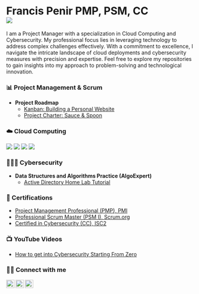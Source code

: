 <h1>Francis Penir PMP, PSM, CC <br/> <a href="https://www.linkedin.com/in/francis-penir/"><img src="https://img.shields.io/badge/-LinkedIn-0072b1?&style=for-the-badge&logo=linkedin&logoColor=white" /></a></h1>

I am a Project Manager with a specialization in Cloud Computing and Cybersecurity. My professional focus lies in leveraging technology to address complex challenges effectively. With a commitment to excellence, I navigate the intricate landscape of cloud deployments and cybersecurity measures with precision and expertise. Feel free to explore my repositories to gain insights into my approach to problem-solving and technological innovation.

### 📊 Project Management & Scrum

- <b>Project Roadmap</b>
  - [Kanban: Building a Personal Website](https://github.com/users/francis-penir/projects/2)
  - [Project Charter: Sauce & Spoon](https://docs.google.com/document/d/1qbCvms0JqD7ecJ-4p6uC8npesYgPsxJ-VULnfswgjzs/edit?usp=sharing&resourcekey=0-cr3_GpYn0wd4FY2VFTMFLg)
 
### ☁️ Cloud Computing
<div>
  
<img src="https://img.shields.io/badge/-VMware-0078D4?style=for-the-badge&logo=VMware&logoColor=white" />

<img src="https://img.shields.io/badge/-Amazon_AWS-232F3E?style=for-the-badge&logo=amazon-aws&logoColor=white" />

<img src="https://img.shields.io/badge/-Citrix-1769FF?style=for-the-badge&logo=Citrix&logoColor=white" />

<img src="https://img.shields.io/badge/-Azure-0089D6?style=for-the-badge&logo=microsoft-azure&logoColor=white" />

</div>

### 🧑🏻‍💻 Cybersecurity

- <b>Data Structures and Algorithms Practice (AlgoExpert)</b>
  - [Active Directory Home Lab Tutorial](https://github.com/joshmadakor1/Algorithms-Practice)

### 🏅 Certifications

- [Project Management Professional (PMP), PMI](https://www.credly.com/badges/7f691464-f58e-4cda-b001-871870ecb398/public_url)
- [Professional Scrum Master (PSM I), Scrum.org](https://www.credly.com/badges/fc5f102b-f174-4675-88ff-baf98ae5d4e4/public_url)
- [Certified in Cybersecurity (CC), ISC2](https://www.credly.com/badges/a0fcf802-a2bf-4460-9d05-5daa8bd6464f/public_url)

### 📺 YouTube Videos

- [How to get into Cybersecurity Starting From Zero](https://www.youtube.com/watch?v=a83ASGn_V_s)

### 🤳🏾 Connect with me

[<img align="left" alt="JoshMadakor | YouTube" width="22px" src="https://cdn.jsdelivr.net/npm/simple-icons@v3/icons/youtube.svg" />][youtube]
[<img align="left" alt="JoshMadakor | LinkedIn" width="22px" src="https://cdn.jsdelivr.net/npm/simple-icons@v3/icons/linkedin.svg" />][linkedin]
[<img align="left" alt="JoshMadakor | Instagram" width="22px" src="https://cdn.jsdelivr.net/npm/simple-icons@v3/icons/instagram.svg" />][instagram]

[youtube]: https://www.youtube.com/c/joshmadakor
[instagram]: https://www.instagram.com/studio2500k/
[linkedin]: https://linkedin.com/in/francis-penir

<!--
**joshmadakor1/joshmadakor1** is a ✨ _special_ ✨ repository because its `README.md` (this file) appears on your GitHub profile.

Here are some ideas to get you started:

- 🔭 I’m currently working on ...
- 🌱 I’m currently learning ...
- 👯 I’m looking to collaborate on ...
- 🤔 I’m looking for help with ...
- 💬 Ask me about ...
- 📫 How to reach me: ...
- 😄 Pronouns: ...
- ⚡ Fun fact: ...
-->
